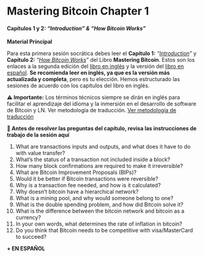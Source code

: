 # Mastering Bitcoin Chapter 1

#### Capítulos 1 y 2: _“Introduction” & “How Bitcoin Works”_

**Material Principal**

Para esta primera sesión socrática debes leer el **Capítulo 1:** _“_[_Introduction_](https://github.com/LibreriadeSatoshi/bitcoinbook/blob/mb3dev/ch01.asciidoc)_”_ y **Capítulo 2:** _“_[_How Bitcoin Works_](https://github.com/LibreriadeSatoshi/bitcoinbook/blob/mb3dev/ch02.asciidoc)_”_ del Libro **Mastering Bitcoin**. Estos son los enlaces a la segunda edición del [libro en inglés](https://drive.google.com/file/d/1wXSfrcZPFOnDhXnFcQn69l3q1BILYv7t/view?usp=drive_link) y la versión del [libro en español](https://drive.google.com/file/d/18NDHehFLGBDi_EVQQ59wQ2I99cvrrTJZ/view?usp=sharing). **Se recomienda leer en inglés, ya que es la versión más actualizada y completa**, pero es tu elección. Hemos estructurado las sesiones de acuerdo con los capítulos del libro en inglés.

**⚠️ Importante:** Los términos técnicos siempre se dirán en inglés para facilitar el aprendizaje del idioma y la inmersión en el desarrollo de software de Bitcoin y LN. Ver metodología de traducción. [Ver metodología de traducción](https://docs.google.com/document/d/1uPy771hf2xUElcaOR_Sk9NTqODeg9QZENYWL9leQc1g/edit?usp=sharing)

**🛑 Antes de resolver las preguntas del capítulo, revisa las instrucciones de trabajo de la sesión aquí**

1. What are transactions inputs and outputs, and what does it have to do with value transfer?
2. What’s the status of a transaction not included inside a block?
3. How many block confirmations are required to make it irreversible?
4. What are Bitcoin Improvement Proposals (BIPs)?
5. Would it be better if Bitcoin transactions were reversible?
6. Why is a transaction fee needed, and how is it calculated?
7. Why doesn’t bitcoin have a hierarchical network?
8. What is a mining pool, and why would someone belong to one?
9. What is the double spending problem, and how did Bitcoin solve it?
10. What is the difference between the bitcoin network and bitcoin as a currency?
11. In your own words, what determines the rate of inflation in bitcoin?
12. Do you think that Bitcoin needs to be competitive with visa/MasterCard to succeed?

**+ EN ESPAÑOL**
